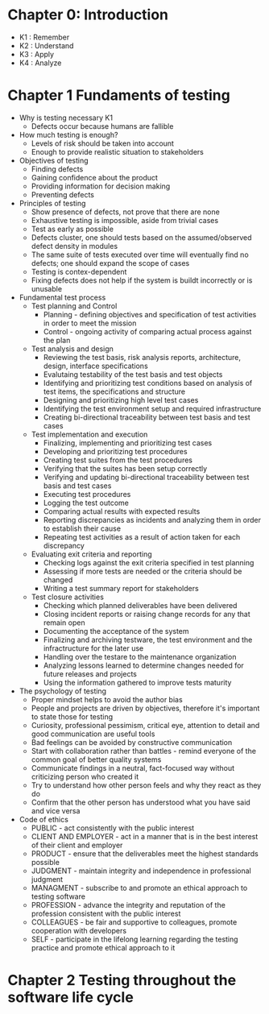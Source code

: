 # Chapter 0: Introduction
* K1 : Remember
* K2 : Understand
* K3 : Apply
* K4 : Analyze
# Chapter 1 Fundaments of testing
* Why is testing necessary K1
	* Defects occur because humans are fallible
* How much testing is enough?
	* Levels of risk should be taken into account
	* Enough to provide realistic situation to stakeholders
* Objectives of testing
	* Finding defects
	* Gaining confidence about the product
	* Providing information for decision making
	* Preventing defects
* Principles of testing
	* Show presence of defects, not prove that there are none
	* Exhaustive testing is impossible, aside from trivial cases
	* Test as early as possible
	* Defects cluster, one should tests based on the assumed/observed defect density in modules
	* The same suite of tests executed over time will eventually find no defects; one should expand the scope of cases
	* Testing is contex-dependent
	* Fixing defects does not help if the system is buildt incorrectly or is unusable
* Fundamental test process
	* Test planning and Control
		* Planning - defining objectives and specification of test activities in order to meet the mission
		* Control - ongoing activity of comparing actual process against the plan
	* Test analysis and design
		* Reviewing the test basis, risk analysis reports, architecture, design, interface specifications
		* Evalutaing testability of the test basis and test objects
		* Identifying and prioritizing test conditions based on analysis of test items, the specifications and structure
		* Designing and prioritizing high level test cases
		* Identifying the test environment setup and required infrastructure
		* Creating bi-directional traceability between test basis and test cases
	* Test implementation and execution
		* Finalizing, implementing and prioritizing test cases
		* Developing and prioritizing test procedures
		* Creating test suites from the test procedures
		* Verifying that the suites has been setup correctly
		* Verifying and updating bi-directional traceability between test basis and test cases
		* Executing test procedures
		* Logging the test outcome
		* Comparing actual results with expected results
		* Reporting discrepancies as incidents and analyzing them in order to establish their cause
		* Repeating test activities as a result of action taken for each discrepancy
	* Evaluating exit criteria and reporting
		* Checking logs against the exit criteria specified in test planning
		* Assessing if more tests are needed or the criteria should be changed
		* Writing a test summary report for stakeholders
	* Test closure activities
		* Checking which planned deliverables have been delivered
		* Closing incident reports or raising change records for any that remain open
		* Documenting the acceptance of the system
		* Finalizing and archiving testware, the test environment and the infractructure for the later use
		* Handling over the testare to the maintenance organization
		* Analyzing lessons learned to determine changes needed for future releases and projects
		* Using the information gathered to improve tests maturity
* The psychology of testing
	* Proper mindset helps to avoid the author bias
	* People and projects are driven by objectives, therefore it's important to state those for testing
	* Curiosity, professional pessimism, critical eye, attention to detail and good communication are useful tools
	* Bad feelings can be avoided by constructive communication
	* Start with collaboration rather than battles - remind everyone of the common goal of better quality systems
	* Communicate findings in a neutral, fact-focused way without criticizing person who created it
	* Try to understand how other person feels and why they react as they do
	* Confirm that the other person has understood what you have said and vice versa
* Code of ethics
	* PUBLIC - act consistently with the public interest
	* CLIENT AND EMPLOYER - act in a manner that is in the best interest of their client and employer
	* PRODUCT - ensure that the deliverables meet the highest standards possible
	* JUDGMENT - maintain integrity and independence in professional judgment
	* MANAGMENT - subscribe to and promote an ethical approach to testing software
	* PROFESSION - advance the integrity and reputation of the profession consistent with the public interest
	* COLLEAGUES - be fair and supportive to colleagues, promote cooperation with developers
	* SELF - participate in the lifelong learning regarding the testing practice and promote ethical approach to it
# Chapter 2 Testing throughout the software life cycle

